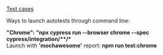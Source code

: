 <p align="left">
<a href="https://docs.google.com/spreadsheets/d/1ZX4Y9XFqHSO4MV_kcBpCTez8pOSv1UxaI0ZXbQERITk/edit#gid=0">Test cases</a>
</p>

Ways to launch autotests through command line:

<strong>"Сhrome": "npx cypress run --browser chrome --spec cypress/integration/\*\*/*</strong> </br>
Launch with <strong>'mochawesome'</strong> report: <strong>npm run test:chrome</strong>
